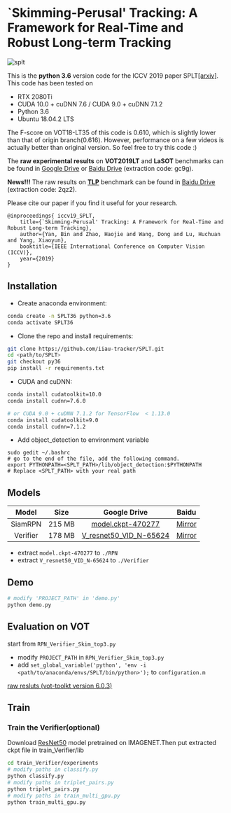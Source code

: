 # `Skimming-Perusal' Tracking: A Framework for Real-Time and Robust Long-term Tracking

![splt](https://github.com/iiau-tracker/SPLT/blob/master/results/SPLT.png)


This is the **python 3.6** version code for the ICCV 2019 paper SPLT[[arxiv]](https://arxiv.org/abs/1909.01840). This code has been tested on 
- RTX 2080Ti
- CUDA 10.0 + cuDNN 7.6 / CUDA 9.0 + cuDNN 7.1.2
- Python 3.6
- Ubuntu 18.04.2 LTS

The F-score on VOT18-LT35 of this code is 0.610, which is slightly lower than that of origin branch(0.616). However, performance on a few
videos is actually better than original version. So feel free to try this code :) 

The **raw experimental results** on **VOT2019LT** and **LaSOT** benchmarks can be found in [Google Drive](https://drive.google.com/drive/folders/1ZsavuH8LwUD4zG-Y7WEfpEmDadNX__mt)
 or [Baidu Drive](https://pan.baidu.com/s/1PUkqNmVwczQAvrw8ZqiQOg) (extraction code: gc9g).
 
**News!!!** The raw results on **[TLP](https://amoudgl.github.io/tlp/)** benchmark can be found in [Baidu Drive](https://pan.baidu.com/s/1ZI-hOBLFXrBbhDnpTlSllQ) (extraction code: 2qz2).

Please cite our paper if you find it useful for your research.
```
@inproceedings{ iccv19_SPLT,
    title={`Skimming-Perusal' Tracking: A Framework for Real-Time and Robust Long-term Tracking},
    author={Yan, Bin and Zhao, Haojie and Wang, Dong and Lu, Huchuan and Yang, Xiaoyun},
    booktitle={IEEE International Conference on Computer Vision (ICCV)},
    year={2019}
}
```

## Installation

- Create anaconda environment:
```bash
conda create -n SPLT36 python=3.6
conda activate SPLT36
```

- Clone the repo and install requirements:
```bash
git clone https://github.com/iiau-tracker/SPLT.git
cd <path/to/SPLT>
git checkout py36
pip install -r requirements.txt
```

- CUDA and cuDNN:
```bash
conda install cudatoolkit=10.0
conda install cudnn=7.6.0

# or CUDA 9.0 + cuDNN 7.1.2 for TensorFlow  < 1.13.0
conda install cudatoolkit=9.0
conda install cudnn=7.1.2
```
- Add object_detection to environment variable
```
sudo gedit ~/.bashrc
# go to the end of the file, add the following command.
export PYTHONPATH=<SPLT_PATH>/lib/object_detection:$PYTHONPATH
# Replace <SPLT_PATH> with your real path
```
## Models
| Model | Size | Google Drive  | Baidu |
|:-----:|:----:|:-------------:|:---------:|
| SiamRPN | 215 MB | [model.ckpt-470277](https://drive.google.com/open?id=1t-rJSHWGgm_9VfqzZaLfhN5XZ8dotXSb)  | [Mirror](https://pan.baidu.com/s/1Ft-OorgWQIh7rvWvdGodUA) |
| Verifier | 178 MB | [V_resnet50_VID_N-65624](https://drive.google.com/open?id=1jsGkEUinQwvotwWJzsMzXNaHOYkJrPeh)  | [Mirror](https://pan.baidu.com/s/1gHAaFAwgX5ROfaucaaGafQ) |

- extract `model.ckpt-470277` to `./RPN`
- extract `V_resnet50_VID_N-65624` to `./Verifier`

## Demo
```bash
# modify 'PROJECT_PATH' in 'demo.py' 
python demo.py
```

## Evaluation on VOT
start from `RPN_Verifier_Skim_top3.py`

- modify `PROJECT_PATH` in `RPN_Verifier_Skim_top3.py`
- add `set_global_variable('python', 'env -i <path/to/anaconda/envs/SPLT/bin/python>');` to `configuration.m`

[raw resluts (vot-toolkt version 6.0.3)](https://github.com/iiau-tracker/SPLT/tree/master/results)

## Train
### Train the Verifier(optional)
Download [ResNet50](http://download.tensorflow.org/models/resnet_v1_50_2016_08_28.tar.gz) model pretrained on IMAGENET.Then put extracted ckpt file in train_Verifier/lib
```bash
cd train_Verifier/experiments
# modify paths in classify.py
python classify.py
# modify paths in triplet_pairs.py
python triplet_pairs.py
# modify paths in train_multi_gpu.py
python train_multi_gpu.py
```

